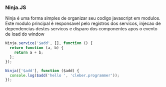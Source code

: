 ### Ninja.JS

Ninja é uma forma simples de organizar seu codigo javascript em modulos. Este modulo principal é responsavel pelo registros dos servicos, injecao de dependencias destes servicos e disparo dos componentes apos o evento de load do window

```javascript
Ninja.service('$add', [], function () {
  return function (a, b) {
    return a + b;
  };
});

Ninja(['$add'], function ($add) {
  console.log($add('hello ', 'cleber.programmer'));
});
```

